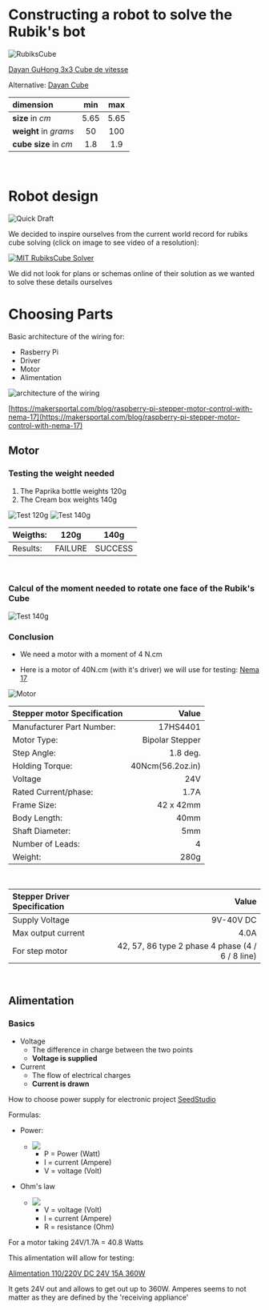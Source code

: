 # Constructing a robot to solve the Rubik's bot

![RubiksCube](Resources/RubiksCube.jpg)

[Dayan GuHong 3x3 Cube de vitesse](https://www.amazon.fr/gp/product/B00BS1I8RM/)

Alternative: [Dayan Cube](https://www.amazon.fr/gp/product/B06XDM9F2W)


| dimension		         | min   | max  |
|:-----------------------|:-----:|:----:|
| **size** in *cm*       |5.65   | 5.65 |
| **weight** in *grams*     |50     | 100  |
| **cube size** in *cm* |1.8    |   1.9|
<br/>

# Robot design

![Quick Draft](Resources/BlenderDraft.png)

We decided to inspire ourselves from the current world record for rubiks cube solving (click on image to see video of a resolution):

[![MIT RubiksCube Solver](https://img.youtube.com/vi/OZu9gjQJUQs/0.jpg)](https://www.youtube.com/watch?v=OZu9gjQJUQs)

We did not look for plans or schemas online of their solution as we wanted to solve these details ourselves

# Choosing Parts

Basic architecture of the wiring for:

 -  Rasberry Pi 
 -  Driver 
 -  Motor 
 -  Alimentation

![architecture of the wiring](Resources/setup_rasberry_motor_driver_alim.png)

[https://makersportal.com/blog/raspberry-pi-stepper-motor-control-with-nema-17](https://makersportal.com/blog/raspberry-pi-stepper-motor-control-with-nema-17)

## Motor 

### Testing the weight needed

1. The Paprika bottle weights 120g 
2. The Cream box weights 140g 

![Test 120g](Resources/Moment/test_weight_120g.gif)
![Test 140g](Resources/Moment/test_weight_140g.gif)


| Weigths: | 120g    | 140g    |
|:---------|:-------:|:-------:|
| Results: |FAILURE | SUCCESS |
  
<br/>

### Calcul of the moment needed to rotate one face of the Rubik's Cube


![Test 140g](Resources/Moment/motor_moment_estimation.jpg)


### Conclusion

 - We need a motor with a moment of 4 N.cm

 - Here is a motor of 40N.cm (with it's driver) we will use for testing: [Nema 17](https://www.amazon.fr/Quimat-Imprimante-Stepper-56-2oz-Segments/dp/B06XT3HKRX)


![Motor](https://images-na.ssl-images-amazon.com/images/I/81UKvFAC-PL._SL1500_.jpg)

|Stepper motor Specification | Value
|:-|-:|
|Manufacturer Part Number: |17HS4401|
|Motor Type: | Bipolar Stepper|
|Step Angle: | 1.8 deg.|
|Holding Torque: | 40Ncm(56.2oz.in)|
|Voltage | 24V |
|Rated Current/phase: | 1.7A|
|Frame Size: |42 x 42mm|
|Body Length: |40mm|
|Shaft Diameter: |5mm|
|Number of Leads: |4|
|Weight: |280g|

<br/>

|Stepper Driver Specification | Value |
|:-|-:|
|Supply Voltage | 9V-40V DC|
|Max output current | 4.0A|
|For step motor | 42, 57, 86 type 2 phase 4 phase (4 / 6 / 8 line)|

<br/>

## Alimentation

### Basics

- Voltage
  - The difference in charge between the two points
  - **Voltage is supplied**
- Current 
  - The flow of electrical charges
  - **Current is drawn**

How to choose power supply for electronic project [SeedStudio](https://www.seeedstudio.com/blog/2021/01/22/how-to-power-supply-for-projects/)


Formulas:

- Power:
	- <img src="https://latex.codecogs.com/gif.latex?P=IV" />

       - P = Power (Watt)
       - I = current (Ampere)
       - V = voltage (Volt)

- Ohm's law
	- <img src="https://latex.codecogs.com/gif.latex?V=IR" />

       - V = voltage (Volt)
       - I = current (Ampere)
       - R = resistance (Ohm)


For a motor taking 24V/1.7A = 40.8 Watts

This alimentation will allow for testing: 

[Alimentation 110/220V DC 24V 15A 360W](https://www.amazon.fr/NEWSTYLE-Convertisseur-commutation-dalimentation-informatique/dp/B0758BNMLH/)

It gets 24V out and allows to get out up to 360W. Amperes seems to not matter as they are defined by the 'receiving appliance'
